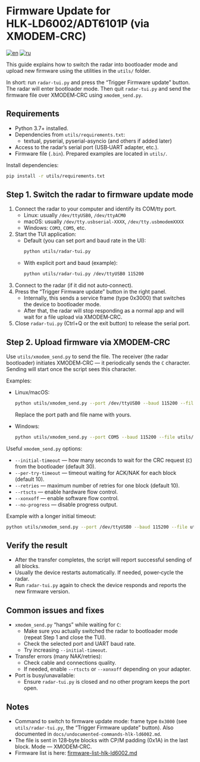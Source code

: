 # Firmware Update for HLK‑LD6002/ADT6101P (via XMODEM‑CRC)

[![en](https://img.shields.io/badge/lang-en-blue.svg)](firmware-update.md)
[![ru](https://img.shields.io/badge/lang-ru-green.svg)](firmware-update.ru.md)


This guide explains how to switch the radar into bootloader mode and upload new firmware using the utilities in the `utils/` folder.

In short: run `radar-tui.py` and press the “Trigger Firmware update” button. The radar will enter bootloader mode. Then quit `radar-tui.py` and send the firmware file over XMODEM‑CRC using `xmodem_send.py`.

## Requirements
- Python 3.7+ installed.
- Dependencies from `utils/requirements.txt`:
  - textual, pyserial, pyserial-asyncio (and others if added later)
- Access to the radar’s serial port (USB‑UART adapter, etc.).
- Firmware file (`.bin`). Prepared examples are located in `utils/`.

Install dependencies:

```bash
pip install -r utils/requirements.txt
```

## Step 1. Switch the radar to firmware update mode
1. Connect the radar to your computer and identify its COM/tty port.
   - Linux: usually `/dev/ttyUSB0`, `/dev/ttyACM0`
   - macOS: usually `/dev/tty.usbserial‑XXXX`, `/dev/tty.usbmodemXXXX`
   - Windows: `COM3`, `COM5`, etc.
2. Start the TUI application:
   - Default (you can set port and baud rate in the UI):
     ```bash
     python utils/radar-tui.py
     ```
   - With explicit port and baud (example):
     ```bash
     python utils/radar-tui.py /dev/ttyUSB0 115200
     ```
3. Connect to the radar (if it did not auto‑connect).
4. Press the “Trigger Firmware update” button in the right panel.
   - Internally, this sends a service frame (type 0x3000) that switches the device to bootloader mode.
   - After that, the radar will stop responding as a normal app and will wait for a file upload via XMODEM‑CRC.
5. Close `radar-tui.py` (Ctrl+Q or the exit button) to release the serial port.

## Step 2. Upload firmware via XMODEM‑CRC
Use `utils/xmodem_send.py` to send the file. The receiver (the radar bootloader) initiates XMODEM‑CRC — it periodically sends the `C` character. Sending will start once the script sees this character.

Examples:

- Linux/macOS:
  ```bash
  python utils/xmodem_send.py --port /dev/ttyUSB0 --baud 115200 --file utils/firmware.bin
  ```
  Replace the port path and file name with yours.

- Windows:
  ```bash
  python utils/xmodem_send.py --port COM5 --baud 115200 --file utils/firmware.bin
  ```

Useful `xmodem_send.py` options:
- `--initial-timeout` — how many seconds to wait for the CRC request (`C`) from the bootloader (default 30).
- `--per-try-timeout` — timeout waiting for ACK/NAK for each block (default 10).
- `--retries` — maximum number of retries for one block (default 10).
- `--rtscts` — enable hardware flow control.
- `--xonxoff` — enable software flow control.
- `--no-progress` — disable progress output.

Example with a longer initial timeout:
```bash
python utils/xmodem_send.py --port /dev/ttyUSB0 --baud 115200 --file utils/hlk-ld6002-3D.bin --initial-timeout 60
```

## Verify the result
- After the transfer completes, the script will report successful sending of all blocks.
- Usually the device restarts automatically. If needed, power‑cycle the radar.
- Run `radar-tui.py` again to check the device responds and reports the new firmware version.

## Common issues and fixes
- `xmodem_send.py` “hangs” while waiting for `C`:
  - Make sure you actually switched the radar to bootloader mode (repeat Step 1 and close the TUI).
  - Check the selected port and UART baud rate.
  - Try increasing `--initial-timeout`.
- Transfer errors (many NAK/retries):
  - Check cable and connections quality.
  - If needed, enable `--rtscts` or `--xonxoff` depending on your adapter.
- Port is busy/unavailable:
  - Ensure `radar-tui.py` is closed and no other program keeps the port open.

## Notes
- Command to switch to firmware update mode: frame type `0x3000` (see `utils/radar-tui.py`, the “Trigger Firmware update” button). Also documented in `docs/undocumented-commands-hlk-ld6002.md`.
- The file is sent in 128‑byte blocks with CP/M padding (0x1A) in the last block. Mode — XMODEM‑CRC.
- Firmware list is here: [firmware-list-hlk-ld6002.md](firmware-list-hlk-ld6002.md)
